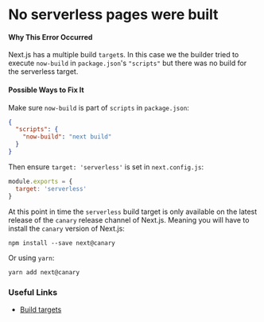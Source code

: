 # No serverless pages were built

#### Why This Error Occurred

Next.js has a multiple build `target`s. In this case we the builder tried to execute `now-build` in `package.json`'s `"scripts"` but there was no build for the serverless target.

#### Possible Ways to Fix It

Make sure `now-build` is part of `scripts` in `package.json`:

```json
{
  "scripts": {
    "now-build": "next build"
  }
}
```

Then ensure `target: 'serverless'` is set in `next.config.js`:

```js
module.exports = {
  target: 'serverless'
}
```

At this point in time the `serverless` build target is only available on the latest release of the `canary` release channel of Next.js.
Meaning you will have to install the `canary` version of Next.js:

```
npm install --save next@canary
```

Or using `yarn`:

```
yarn add next@canary
```

### Useful Links

- [Build targets](https://github.com/zeit/next.js/pull/5927)
